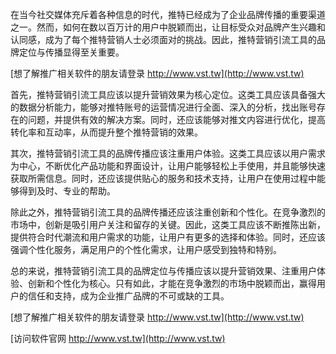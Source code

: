 在当今社交媒体充斥着各种信息的时代，推特已经成为了企业品牌传播的重要渠道之一。然而，如何在数以百万计的用户中脱颖而出，让目标受众对品牌产生兴趣和认同感，成为了每个推特营销人士必须面对的挑战。因此，推特营销引流工具的品牌定位与传播显得至关重要。

[想了解推广相关软件的朋友请登录 http://www.vst.tw](http://www.vst.tw)

首先，推特营销引流工具应该以提升营销效果为核心定位。这类工具应该具备强大的数据分析能力，能够对推特账号的运营情况进行全面、深入的分析，找出账号存在的问题，并提供有效的解决方案。同时，还应该能够对推文内容进行优化，提高转化率和互动率，从而提升整个推特营销的效果。

其次，推特营销引流工具的品牌传播应该注重用户体验。这类工具应该以用户需求为中心，不断优化产品功能和界面设计，让用户能够轻松上手使用，并且能够快速获取所需信息。同时，还应该提供贴心的服务和技术支持，让用户在使用过程中能够得到及时、专业的帮助。

除此之外，推特营销引流工具的品牌传播还应该注重创新和个性化。在竞争激烈的市场中，创新是吸引用户关注和留存的关键。因此，这类工具应该不断推陈出新，提供符合时代潮流和用户需求的功能，让用户有更多的选择和体验。同时，还应该强调个性化服务，满足用户的个性化需求，让用户感受到独特和特别。

总的来说，推特营销引流工具的品牌定位与传播应该以提升营销效果、注重用户体验、创新和个性化为核心。只有如此，才能在竞争激烈的市场中脱颖而出，赢得用户的信任和支持，成为企业推广品牌的不可或缺的工具。

[想了解推广相关软件的朋友请登录 http://www.vst.tw](http://www.vst.tw)


[访问软件官网 http://www.vst.tw](http://www.vst.tw)
